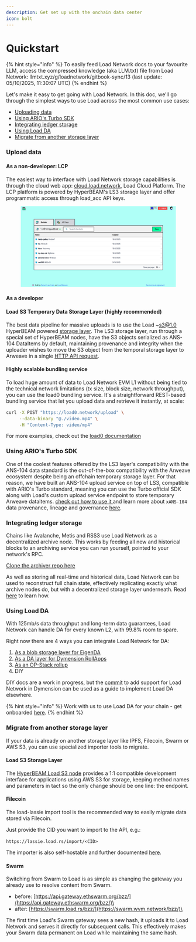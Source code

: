 ```yaml
---
description: Get set up with the onchain data center
icon: bolt
---
```


# Quickstart

{% hint style="info" %}
To easily feed Load Network docs to your favourite LLM, access the compressed knowledge (aka LLM.txt) file from Load Network: llmtxt.xyz/g/loadnetwork/gitbook-sync/13 (last update: 05/10/2025, 11:30:07 UTC)
{% endhint %}

Let's make it easy to get going with Load Network. In this doc, we'll go through the simplest ways to use Load across the most common use cases:

* [Uploading data](quickstart.md#upload-data)
* [Using ARIO's Turbo SDK](quickstart.md#using-arios-turbo-sdk)
* [Integrating ledger storage](quickstart.md#integrating-ledger-storage)
* [Using Load DA](quickstart.md#using-load-da)
* [Migrate from another storage layer](quickstart.md#migrate-from-another-storage-layer)

### Upload data

#### As a non-developer: LCP

The easiest way to interface with Load Network storage capabilities is through the cloud web app: [cloud.load.network](https://cloud.load.network/), Load Cloud Platform. The LCP platform is powered by HyperBEAM's LS3 storage layer and offer programmatic access through load\_acc API keys.&#x20;

<figure><img src=".gitbook/assets/image.png" alt=""><figcaption></figcaption></figure>

#### As a developer

#### Load S3 Temporary Data Storage Layer (highly recommended)&#x20;

The best data pipeline for massive uploads is to use the Load \~s3@1.0 HyperBEAM powered [storage layer](load-cloud-platform-lcp/load-s3-layer-ls3.md). The LS3 storage layer, run through a special set of HyperBEAM nodes, have the S3 objects serialized as ANS-104 DataItems by default, maintaining provenance and integrity when the uploader wishes to move the S3 object from the temporal storage layer to Arweave in a single [HTTP API request](storage-agents/load-s3-agent.md).&#x20;

#### Highly scalable bundling service

To load huge amount of data to Load Network EVM L1 without being tied to the technical network limitations (tx size, block size, network throughput), you can use the load0 bundling service. It's a straightforward REST-based bundling service that let you upload data and retrieve it instantly, at scale:

```bash
curl -X POST "https://load0.network/upload" \
     --data-binary "@./video.mp4" \
     -H "Content-Type: video/mp4"
```

For more examples, check out the [load0 documentation](using-load-network/miscellaneous/load0-data-layer.md)

### Using ARIO's Turbo SDK

One of the coolest features offered by the LS3 layer's compatibility with the ANS-104 data standard is the out-of-the-box compatibility with the Arweave ecosystem despite being an offchain temporary storage layer. For that reason, we have built an ANS-104 upload service on top of LS3, compatible with ARIO's Turbo standard, meaning you can use the Turbo official SDK along with Load's custom upload service endpoint to store temporary Arweave dataitems. [check out how to use it ](load-cloud-platform-lcp/turbo-offchain-upload-service.md) and learn more about `xANS-104` data provenance, lineage and governance [here](https://blog.load.network/xans-104/).

### Integrating ledger storage

Chains like Avalanche, Metis and RSS3 use Load Network as a decentralized archive node. This works by feeding all new and historical blocks to an archiving service you can run yourself, pointed to your network's RPC.

[Clone the archiver repo here](https://github.com/WeaveVM/wvm-archiver)

As well as storing all real-time and historical data, Load Network can be used to reconstruct full chain state, effectively replicating exactly what archive nodes do, but with a decentralized storage layer underneath. Read [here](https://blog.load.network/state-reconstruction/) to learn how.

### Using Load DA

With 125mb/s data throughput and long-term data guarantees, Load Network can handle DA for every known L2, with 99.8% room to spare.

Right now there are 4 ways you can integrate Load Network for DA:

1. [As a blob storage layer for EigenDA](da-integrations/ln-eigenda-proxy-server.md)
2. [As a DA layer for Dymension RollApps](da-integrations/ln-dymension-da-client-for-rollap.md)
3. [As an OP-Stack rollup](load-network-for-evm-chains/deploying-op-stack-rollups.md)
4. DIY

DIY docs are a work in progress, but the [commit](https://github.com/dymensionxyz/dymint/commit/0140460c75bce6dc1cdcaf15527792734a0f7501) to add support for Load Network in Dymension can be used as a guide to implement Load DA elsewhere.&#x20;

{% hint style="info" %}
Work with us to use Load DA for your chain - get onboarded [here](https://calendly.com/decentlandlabs/founders-chat).
{% endhint %}

### Migrate from another storage layer

If your data is already on another storage layer like IPFS, Filecoin, Swarm or AWS S3, you can use specialized importer tools to migrate.

#### Load S3 Storage Layer

The [HyperBEAM Load S3 node](load-cloud-platform-lcp/load-s3-layer-ls3.md) provides a 1:1 compatible development interface for applications using AWS S3 for storage, keeping method names and parameters in tact so the only change should be one line: the endpoint.

#### Filecoin&#x20;

The load-lassie import tool is the recommended way to easily migrate data stored via Filecoin.

Just provide the CID you want to import to the API, e.g.:

`https://lassie.load.rs/import/<CID>`

The importer is also self-hostable and further documented [here](https://github.com/weaveVM/wvm-lassie).

#### Swarm

Switching from Swarm to Load is as simple as changing the gateway you already use to resolve content from Swarm.

* before: [https://api.gateway.ethswarm.org/bzz/](https://api.gateway.ethswarm.org/bzz/)\<hash>
* after: [https://swarm.load.rs/bzz/](https://swarm.wvm.network/bzz/)\<hash>

The first time Load's Swarm gateway sees a new hash, it uploads it to Load Network and serves it directly for subsequent calls. This effectively makes your Swarm data permanent on Load while maintaining the same hash.
